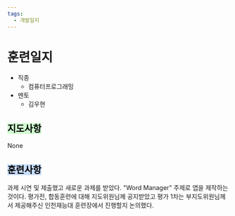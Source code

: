 ```yaml
---
tags:
  - 개발일지
---
```

# 훈련일지

- 직종
	- 컴퓨터프로그래밍
- 멘토
	- 김우현
## <mark style="background: #BBFABBA6;">지도사항</mark>

None

## <mark style="background: #ADCCFFA6;">훈련사항</mark>

과제 시연 및 제출했고 새로운 과제를 받았다. "Word Manager" 주제로 앱을 제작하는 것이다.
평가전, 합동훈련에 대해 지도위원님께 공지받았고 평가 1차는 부지도위원님께서 제공해주신 인천재능대 훈련장에서 진행할지 논의했다.
